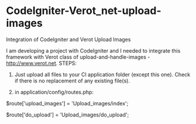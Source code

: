 # CodeIgniter-Verot_net-upload-images
Integration of CodeIgniter and Verot Upload Images



I am developing a project with CodeIgniter and I needed to integrate this framework with Verot class of upload-and-handle-images - http://www.verot.net. STEPS:

1. Just upload all files to your CI application folder (except this one). Check if there is no replacement of any existing file(s).

2. in application/config/routes.php: 

 $route['upload_images'] = 'Upload_images/index'; 

 $route['do_upload'] = 'Upload_images/do_upload';
